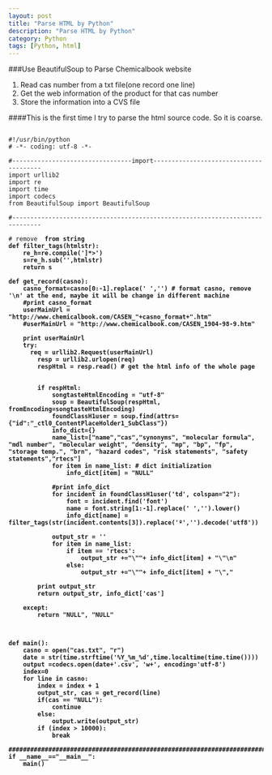 ```yaml
---
layout: post
title: "Parse HTML by Python"
description: "Parse HTML by Python"
category: Python
tags: [Python, html]
---
```


###Use BeautifulSoup to Parse Chemicalbook website

1. Read cas number from a txt file(one record one line)    
2. Get the web information of the product for that cas number     
3. Store the information into a CVS file     


####This is the first time I try to parse the html source code. So it is coarse.   
<pre>
<code>
#!/usr/bin/python
# -*- coding: utf-8 -*-

#---------------------------------import---------------------------------------
import urllib2
import re
import time
import codecs
from BeautifulSoup import BeautifulSoup

#------------------------------------------------------------------------------

# remove <a><b> from string
def filter_tags(htmlstr):
    re_h=re.compile('</?[ab]+[^>]*>')
    s=re_h.sub('',htmlstr) 
    return s

def get_record(casno):
    casno_format=casno[0:-1].replace(' ','') # format casno, remove '\n' at the end, maybe it will be change in different machine 
    #print casno_format
    userMainUrl = "http://www.chemicalbook.com/CASEN_"+casno_format+".htm" 
    #userMainUrl = "http://www.chemicalbook.com/CASEN_1904-98-9.htm"
    
    print userMainUrl
    try:
      req = urllib2.Request(userMainUrl)
	    resp = urllib2.urlopen(req)
	    respHtml = resp.read() # get the html info of the whole page


	    if respHtml:
	        songtasteHtmlEncoding = "utf-8"
	        soup = BeautifulSoup(respHtml, fromEncoding=songtasteHtmlEncoding)
	        foundClassH1user = soup.find(attrs={"id":"_ctl0_ContentPlaceHolder1_SubClass"})
	        info_dict={}
	        name_list=["name","cas","synonyms", "molecular formula", "mdl number", "molecular weight", "density", "mp", "bp", "fp", "storage temp.", "brn", "hazard codes", "risk statements", "safety statements","rtecs"]
	        for item in name_list: # dict initialization
		        info_dict[item] = "NULL"

	        #print info_dict
	        for incident in foundClassH1user('td', colspan="2"):
	            font = incident.find('font')
	            name = font.string[1:-1].replace('&nbsp;','').lower()
	            info_dict[name] = filter_tags(str(incident.contents[3]).replace('&#186;','').decode('utf8'))

	        output_str = ''       
	        for item in name_list: 
	        	if item == 'rtecs':
	        		output_str +="\""+ info_dict[item] + "\"\n"
		        else:
			        output_str +="\""+ info_dict[item] + "\","

		print output_str
		return output_str, info_dict['cas']

    except:
		return "NULL", "NULL"

    
        
def main():
    casno = open("cas.txt", "r")
    date = str(time.strftime('%Y_%m_%d',time.localtime(time.time())))
    output =codecs.open(date+'.csv', 'w+', encoding='utf-8')
    index=0
    for line in casno:  
        index = index + 1
        output_str, cas = get_record(line)
        if(cas == "NULL"):
	        continue
        else:
	        output.write(output_str)
        if (index > 10000):
            break 
            
###############################################################################
if __name__=="__main__":
    main()
</code>
</pre>
